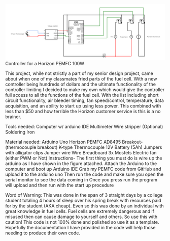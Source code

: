 ![](circuit%20(1).png)
Controller for a Horizon PEMFC 100W

This project, while not strictly a part of my senior design project, came about when one of my classmates fried parts of the fuel cell. With a new controller being hundreds of dollars and the ultimate functionality of the controller limiting I decided to make my own which would give the controller full access to all the functions of the fuel cell. With the list including short circuit functionality, air bleeder timing, fan speed/control, temperature, data acquisition, and an ability to start up using less power. This combined with less than $50 and how terrible the Horizon customer service is this is a no brainer. 

Tools needed:
Computer w/ arduino IDE
Multimeter
Wire stripper 
(Optional) Soldering Iron

Material needed:
Arduino Uno
Horizon PEMFC 
AD8495 Breakout- (thermocouple breakout)
	K-type Thermocouple
	12V Battery (5Ah)
	Jumpers with alligator clips
	Jumper wire 
	Wire
	Breadboard
	3x Mosfets
	Electric fan (either PWM or Not)
Instructions-
The first thing you must do is wire up the arduino as I have shown in the figure attached. 
Attach the Arduino to the computer and boot up Arduino IDE
Grab my PEMFC code from GitHub and upload it to the arduino uno
 Then run the code and make sure you open the serial monitor to see the data coming in
Once you press run the program will upload and then run with the start up procedure 

Word of Warning: This was done in the span of 3 straight days by a college student totaling 4 hours of sleep over his spring break with resources paid for by the student (AKA cheap). Even so this was done by an individual with great knowledge in fuel cells. Fuel cells are extremely dangerous and if misused then can cause damage to yourself and others. So use this with caution! This code is not 100% done and polished so use it as a template. Hopefully the documentation I have provided in the code will help those needing to produce their own code.
